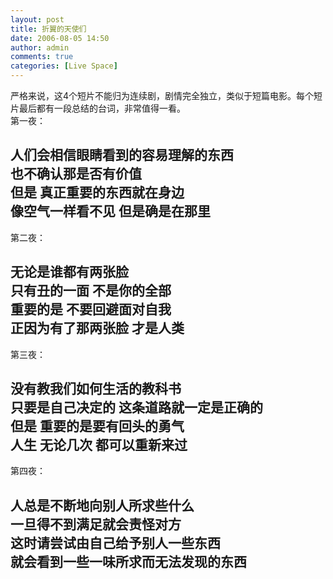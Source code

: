 ```yaml
---
layout: post
title: 折翼的天使们
date: 2006-08-05 14:50
author: admin
comments: true
categories: [Live Space]
---
```

<div>严格来说，这4个短片不能归为连续剧，剧情完全独立，类似于短篇电影。每个短片最后都有一段总结的台词，非常值得一看。</div>
<div>第一夜：</div>
<h2>人们会相信眼睛看到的容易理解的东西<br />也不确认那是否有价值<br />但是 真正重要的东西就在身边<br />像空气一样看不见 但是确是在那里</h2>
<div>第二夜：</div>
<h2>无论是谁都有两张脸<br />只有丑的一面 不是你的全部<br />重要的是 不要回避面对自我<br />正因为有了那两张脸 才是人类</h2>
<div>第三夜：</div>
<h2>没有教我们如何生活的教科书<br />只要是自己决定的 这条道路就一定是正确的<br />但是 重要的是要有回头的勇气<br />人生 无论几次 都可以重新来过</h2>
<div>第四夜：</div>
<h2>人总是不断地向别人所求些什么<br />一旦得不到满足就会责怪对方<br />这时请尝试由自己给予别人一些东西<br />就会看到一些一味所求而无法发现的东西</h2>
